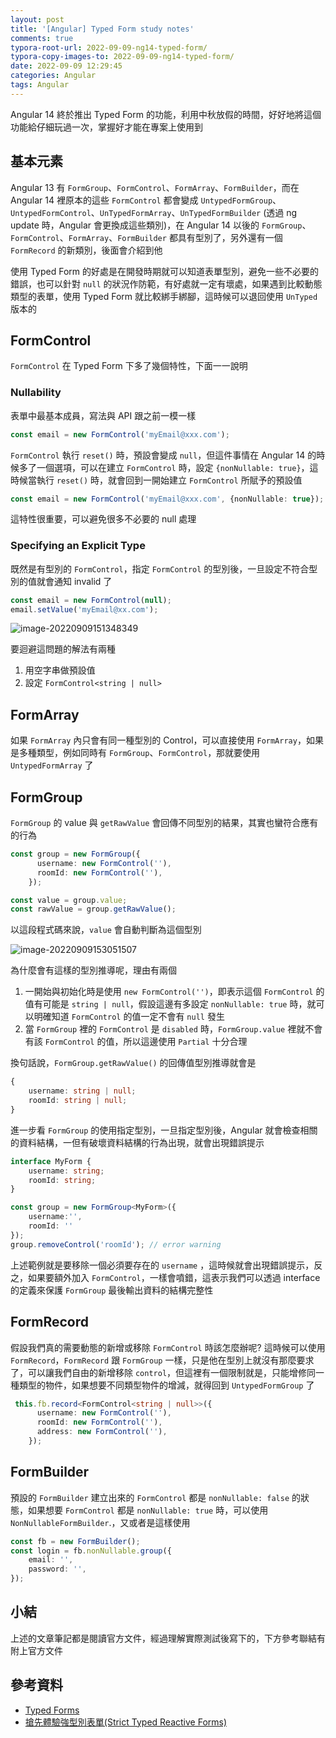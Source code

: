 ```yaml
---
layout: post
title: '[Angular] Typed Form study notes'
comments: true
typora-root-url: 2022-09-09-ng14-typed-form/
typora-copy-images-to: 2022-09-09-ng14-typed-form/
date: 2022-09-09 12:29:45
categories: Angular
tags: Angular
---
```


Angular 14 終於推出 Typed Form 的功能，利用中秋放假的時間，好好地將這個功能給仔細玩過一次，掌握好才能在專案上使用到

<!-- more -->

## 基本元素

Angular 13  有 `FormGroup`、`FormControl`、`FormArray`、`FormBuilder`，而在 Angular 14 裡原本的這些 `FormControl` 都會變成 `UntypedFormGroup`、`UntypedFormControl`、`UnTypedFormArray`、`UnTypedFormBuilder` (透過 ng update 時，Angular 會更換成這些類別)，在 Angular 14 以後的 `FormGroup`、`FormControl`、`FormArray`、`FormBuilder` 都具有型別了，另外還有一個 `FormRecord` 的新類別，後面會介紹到他

使用 Typed Form 的好處是在開發時期就可以知道表單型別，避免一些不必要的錯誤，也可以針對 `null` 的狀況作防範，有好處就一定有壞處，如果遇到比較動態類型的表單，使用 Typed Form 就比較綁手綁腳，這時候可以退回使用 `UnTyped` 版本的 



## FormControl

`FormControl` 在 Typed Form 下多了幾個特性，下面一一說明

### Nullability

表單中最基本成員，寫法與 API 跟之前一模一樣

```typescript
const email = new FormControl('myEmail@xxx.com');
```

`FormControl` 執行  `reset()`  時，預設會變成 `null`，但這件事情在 Angular 14 的時候多了一個選項，可以在建立 `FormControl` 時，設定 `{nonNullable: true}`，這時候當執行 `reset()` 時，就會回到一開始建立 `FormControl` 所賦予的預設值

```typescript
const email = new FormControl('myEmail@xxx.com', {nonNullable: true}); 
```

這特性很重要，可以避免很多不必要的 null 處理

### Specifying an Explicit Type

既然是有型別的 `FormControl`，指定 `FormControl` 的型別後，一旦設定不符合型別的值就會通知 invalid 了

```typescript
const email = new FormControl(null);
email.setValue('myEmail@xx.com'); 
```

![image-20220909151348349](image-20220909151348349.png)

要迴避這問題的解法有兩種

1. 用空字串做預設值 
2. 設定 `FormControl<string | null>`

## FormArray

如果 `FormArray` 內只會有同一種型別的 Control，可以直接使用 `FormArray`，如果是多種類型，例如同時有 `FormGroup`、`FormControl`，那就要使用 `UntypedFormArray` 了

## FormGroup

`FormGroup` 的 value 與 `getRawValue` 會回傳不同型別的結果，其實也蠻符合應有的行為

```typescript
const group = new FormGroup({
      username: new FormControl(''),
      roomId: new FormControl(''),
    });

const value = group.value;
const rawValue = group.getRawValue();
```

以這段程式碼來說，`value` 會自動判斷為這個型別

![image-20220909153051507](image-20220909153051507.png)

為什麼會有這樣的型別推導呢，理由有兩個

1. 一開始與初始化時是使用  `new FormControl('')`，即表示這個 `FormControl`  的值有可能是 `string | null`，假設這邊有多設定 `nonNullable: true` 時，就可以明確知道 `FormControl` 的值一定不會有 `null` 發生
2. 當 `FormGroup` 裡的 `FormControl` 是 `disabled`  時，`FormGroup.value` 裡就不會有該 `FormControl` 的值，所以這邊使用 `Partial` 十分合理

換句話說，`FormGroup.getRawValue()` 的回傳值型別推導就會是

```typescript
{
    username: string | null;
    roomId: string | null;
}
```

進一步看 `FormGroup` 的使用指定型別，一旦指定型別後，Angular 就會檢查相關的資料結構，一但有破壞資料結構的行為出現，就會出現錯誤提示

```typescript
interface MyForm {
    username: string;
    roomId: string;
}

const group = new FormGroup<MyForm>({
    username:'',
    roomId: ''
});
group.removeControl('roomId'); // error warning
```

上述範例就是要移除一個必須要存在的 `username` ，這時候就會出現錯誤提示，反之，如果要額外加入 `FormControl`，一樣會噴錯，這表示我們可以透過 interface 的定義來保護 `FormGroup` 最後輸出資料的結構完整性

## FormRecord

假設我們真的需要動態的新增或移除 `FormControl` 時該怎麼辦呢?  這時候可以使用 `FormRecord`，`FormRecord` 跟 `FormGroup` 一樣，只是他在型別上就沒有那麼要求了，可以讓我們自由的新增移除 `control`，但這裡有一個限制就是，只能增修同一種類型的物件，如果想要不同類型物件的增減，就得回到 `UntypedFormGroup` 了

```typescript
 this.fb.record<FormControl<string | null>>({
      username: new FormControl(''),
      roomId: new FormControl(''),
      address: new FormControl(''),
    });
```

## FormBuilder

預設的 `FormBuilder` 建立出來的 `FormControl` 都是 `nonNullable: false` 的狀態，如果想要 `FormControl` 都是 `nonNullable: true` 時，可以使用 `NonNullableFormBuilder`.，又或者是這樣使用

```typescript
const fb = new FormBuilder();
const login = fb.nonNullable.group({
    email: '',
    password: '',
});
```



## 小結

上述的文章筆記都是閱讀官方文件，經過理解實際測試後寫下的，下方參考聯結有附上官方文件



## 參考資料

- [Typed Forms](https://angular.io/guide/typed-forms)
- [搶先體驗強型別表單(Strict Typed Reactive Forms)](https://fullstackladder.dev/blog/2022/05/15/angular-14-strict-typed-reactive-forms/)
